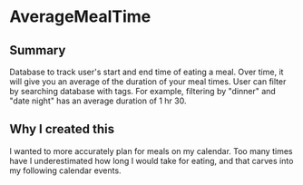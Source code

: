 # AverageMealTime

## Summary
Database to track user's start and end time of eating a meal. Over time, it will give you an average of the duration of your meal times. 
User can filter by searching database with tags. For example, filtering by "dinner" and "date night" has an average duration of 1 hr 30. 

## Why I created this
I wanted to more accurately plan for meals on my calendar. Too many times have I underestimated how long I would take for eating, and that carves into my following calendar events. 
